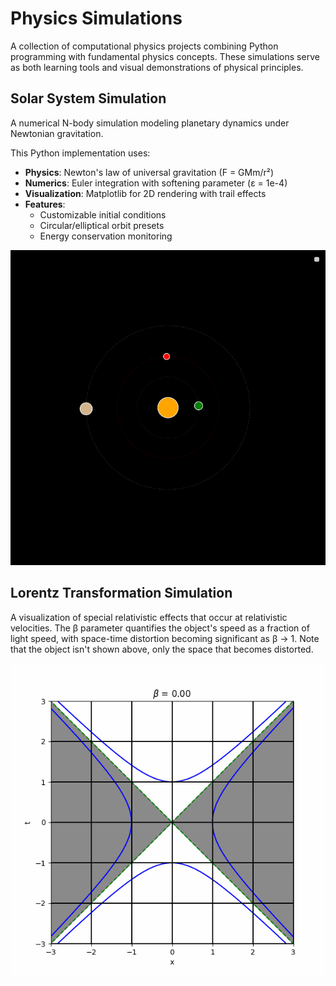 
# Physics Simulations

A collection of computational physics projects combining Python programming with fundamental physics concepts. These simulations serve as both learning tools and visual demonstrations of physical principles.

## Solar System Simulation
A numerical N-body simulation modeling planetary dynamics under Newtonian gravitation.

This Python implementation uses:

- **Physics**: Newton's law of universal gravitation (F = GMm/r²)
- **Numerics**: Euler integration with softening parameter (ε = 1e-4)
- **Visualization**: Matplotlib for 2D rendering with trail effects
- **Features**:
  - Customizable initial conditions
  - Circular/elliptical orbit presets
  - Energy conservation monitoring

![Solar System](SolarSystemAnimation.gif)

## Lorentz Transformation Simulation
A visualization of special relativistic effects that occur at relativistic velocities. The β parameter quantifies the object's speed as a fraction of light speed, with space-time distortion becoming significant as β → 1. Note that the object isn't shown above, only the space that becomes distorted. 

![lorentz transform](LorentzAnimation.gif)
